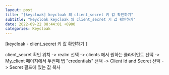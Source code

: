 ```yaml
---
layout: post
title: "[keycloak] keycloak 의 client_secret 키 값 확인하기"
subtitle: "keycloak keycloak 의 client_secret 키 값 확인하기"
date: 2022-09-22 08:44:01 +0900
categories: Keycloak
---
```

[keycloak - client_secret 키 값 확인하기 ]


client_secret 확인 위치
-> realm 선택
-> clients 에서 원하는 클라이언트 선택
-> My_client 페이지에서 두번째 탭 "credentials" 선택
-> Client Id and Secret 선택
-> Secret 필드에 있는 값 복사
